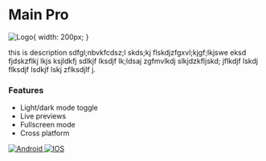 
# Main Pro

![Logo](https://play-lh.googleusercontent.com/cAkzPV5YXKduFQXNeIV45t4ypLhFfreZLkKQ3RGb95L7eS6wNxrcsoIe2ztswmVRlHI=w480-h960-rw){ width: 200px; }

this is description sdfgl;nbvkfcdsz;l skds;kj flskdjzfgxvl;kjgf;lkjswe eksd fjdskzflkj lkjs ksjldkfj sdlkjf lksdjf lk;ldsaj zgfmvlkdj slkjdzkfljskd; jflkdjf lskdj flksdjf lsdkjf lskj zflksdjlf j.
### Features

- Light/dark mode toggle
- Live previews
- Fullscreen mode
- Cross platform


<div id="badges">
  <a href= "https://www.w3schools.com/tags/tag_a.asp">
    <img src="https://img.shields.io/badge/android-grey?style=for-the-badge&logo=android&logoColor=white" alt="Android"/>
  </a>
  <a href= ">>>>>>>>>>>>>>>>>>>>>>>>>>>>>>>>">
    <img src="https://img.shields.io/badge/iphone-blue?style=for-the-badge&logo=apple&logoColor=white" alt="IOS"/>
  </a>
</div>
